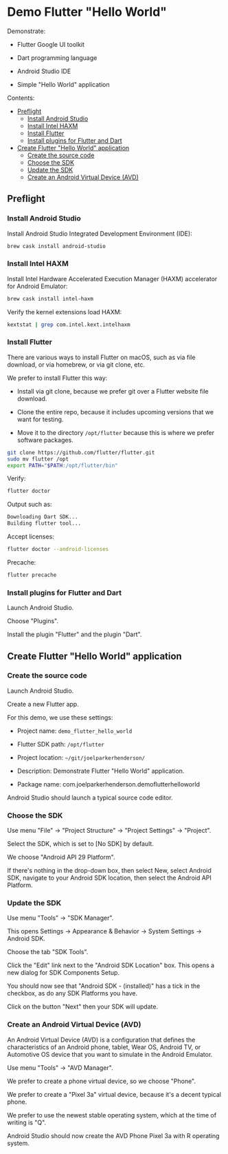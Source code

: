 # Demo Flutter "Hello World"

Demonstrate:

* Flutter Google UI toolkit

* Dart programming language

* Android Studio IDE

* Simple "Hello World" application


Contents:

* [Preflight](#preflight)
  * [Install Android Studio](#install-android-studio)
  * [Install Intel HAXM](#install-intel-haxm)
  * [Install Flutter](#install-flutter)
  * [Install plugins for Flutter and Dart](#install-plugins-for-flutter-and-dart)
* [Create Flutter "Hello World" application](#create-flutter-hello-world-application)
  * [Create the source code](#create-the-source-code)
  * [Choose the SDK](#choose-the-sdk)
  * [Update the SDK](#update-the-sdk)
  * [Create an Android Virtual Device (AVD)](#create-an-android-virtual-device-avd)


## Preflight


### Install Android Studio

Install Android Studio Integrated Development Environment (IDE):

```sh
brew cask install android-studio
```


### Install Intel HAXM

Install Intel Hardware Accelerated Execution Manager (HAXM) accelerator for Android Emulator:

```sh
brew cask install intel-haxm
```

Verify the kernel extensions load HAXM:

```sh
kextstat | grep com.intel.kext.intelhaxm 
```


### Install Flutter

There are various ways to install Flutter on macOS, such as via file download, or via homebrew, or via git clone, etc. 

We prefer to install Flutter this way:

* Install via git clone, because we prefer git over a Flutter website file download.

* Clone the entire repo, because it includes upcoming versions that we want for testing.

* Move it to the directory `/opt/flutter` because this is where we prefer software packages.


```sh
git clone https://github.com/flutter/flutter.git
sudo mv flutter /opt
export PATH="$PATH:/opt/flutter/bin"
```

Verify:

```sh
flutter doctor
```

Output such as:

```sh
Downloading Dart SDK...
Building flutter tool...
```

Accept licenses:

```sh
flutter doctor --android-licenses
```

Precache:

```sh
flutter precache
```


### Install plugins for Flutter and Dart

Launch Android Studio.

Choose "Plugins".

Install the plugin "Flutter" and the plugin "Dart".


## Create Flutter "Hello World" application


### Create the source code

Launch Android Studio.

Create a new Flutter app.

For this demo, we use these settings:

* Project name: `demo_flutter_hello_world`

* Flutter SDK path: `/opt/flutter`

* Project location: `~/git/joelparkerhenderson/`

* Description: Demonstrate Flutter "Hello World" application.

* Package name: com.joelparkerhenderson.demoflutterhelloworld

Android Studio should launch a typical source code editor.


### Choose the SDK

Use menu "File" -> "Project Structure" -> "Project Settings" -> "Project".

Select the SDK, which is set to [No SDK] by default.

We choose "Android API 29 Platform".

If there's nothing in the drop-down box, then select New, select Android SDK, navigate to your Android SDK location, then select the Android API <version> Platform.


### Update the SDK

Use menu "Tools" -> "SDK Manager".

This opens Settings -> Appearance & Behavior -> System Settings -> Android SDK.

Choose the tab "SDK Tools".

Click the "Edit" link next to the "Android SDK Location" box. This opens a new dialog for SDK Components Setup.

You should now see that "Android SDK - (installed)" has a tick in the checkbox, as do any SDK Platforms you have. 

Click on the button "Next" then your SDK will update.


### Create an Android Virtual Device (AVD)

An Android Virtual Device (AVD) is a configuration that defines the characteristics of an Android phone, tablet, Wear OS, Android TV, or Automotive OS device that you want to simulate in the Android Emulator. 

Use menu "Tools" -> "AVD Manager".

We prefer to create a phone virtual device, so we choose "Phone".

We prefer to create a "Pixel 3a" virtual device, because it's a decent typical phone.

We prefer to use the newest stable operating system, which at the time of writing is "Q".

Android Studio should now create the AVD Phone Pixel 3a with R operating system.


